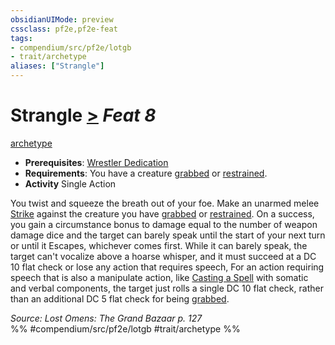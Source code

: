 ```yaml
---
obsidianUIMode: preview
cssclass: pf2e,pf2e-feat
tags:
- compendium/src/pf2e/lotgb
- trait/archetype
aliases: ["Strangle"]
---
```

# Strangle  [>](/rules/core-rulebook/chapter-9-playing-the-game.md#Actions "Single Action") *Feat 8*  
[archetype](/rules/traits/archetype.md)  

- **Prerequisites**: [Wrestler Dedication](/compendium/feats/wrestler-dedication-lotgb.md)
- **Requirements**: You have a creature [grabbed](/rules/conditions.md#Grabbed) or [restrained](/rules/conditions.md#Restrained).
- **Activity** Single Action

You twist and squeeze the breath out of your foe. Make an unarmed melee [Strike](/rules/actions/strike.md) against the creature you have [grabbed](/rules/conditions.md#Grabbed) or [restrained](/rules/conditions.md#Restrained). On a success, you gain a circumstance bonus to damage equal to the number of weapon damage dice and the target can barely speak until the start of your next turn or until it Escapes, whichever comes first. While it can barely speak, the target can't vocalize above a hoarse whisper, and it must succeed at a DC 10 flat check or lose any action that requires speech, For an action requiring speech that is also a manipulate action, like [Casting a Spell](/rules/actions/cast-a-spell.md) with somatic and verbal components, the target just rolls a single DC 10 flat check, rather than an additional DC 5 flat check for being [grabbed](/rules/conditions.md#Grabbed).

*Source: Lost Omens: The Grand Bazaar p. 127*  
%% #compendium/src/pf2e/lotgb #trait/archetype %%